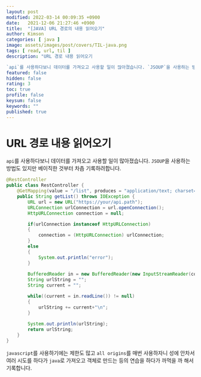 ```yaml
---
layout: post
modified: 2022-03-14 00:09:35 +0900
date:   2021-12-06 21:27:46 +0900
title:  "[JAVA] URL 경로의 내용 읽어오기"
author: Kimson
categories: [ java ]
image: assets/images/post/covers/TIL-java.png
tags: [ read, url, til ]
description: "URL 경로 내용 읽어오기

`api`를 사용하다보니 데이터를 가져오고 사용할 일이 많아졌습니다. `JSOUP`을 사용하는 방법도 있지만 베이직한 것부터 차츰 기록하려합니다."
featured: false
hidden: false
rating: 3
toc: true
profile: false
keysum: false
keywords: ""
published: true
---
```


# URL 경로 내용 읽어오기

`api`를 사용하다보니 데이터를 가져오고 사용할 일이 많아졌습니다. `JSOUP`을 사용하는 방법도 있지만 베이직한 것부터 차츰 기록하려합니다.

```java
@RestController
public class RestController {
    @GetMapping(value = "/list", produces = "application/text; charset=utf8")
    public String getList() throws IOException {
        URL url = new URL("https://your/api.path");
        URLConnection urlConnection = url.openConnection();
        HttpURLConnection connection = null;

        if(urlConnection instanceof HttpURLConnection)
        {
            connection = (HttpURLConnection) urlConnection;
        }
        else
        {
            System.out.println("error");
        }
        
        BufferedReader in = new BufferedReader(new InputStreamReader(connection.getInputStream()));
        String urlString = "";
        String current = "";

        while((current = in.readLine()) != null)
        {
            urlString += current+"\n";
        }
        
        System.out.println(urlString);
        return urlString;
    }
}
```

`javascript`를 사용하기에는 제한도 많고 `all origins`를 매번 사용하자니 성에 안차서 여러 시도를 하다가 `java`로 가져오고 객체로 만드는 등의 연습을 하다가 까먹을 까 해서 기록합니다.